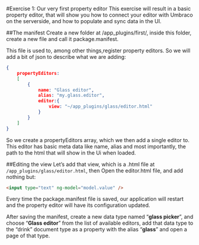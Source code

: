 #Exercise 1: Our very first property editor
This exercise will result in a basic property editor, that will show you how to connect your editor with Umbraco on the serverside, and how to populate and sync data in the UI. 

##The manifest
Create a new folder at /app_plugins/first/, inside this folder, create a new file and call it package.manifest.

This file is used to, among other things,register property editors. So we will add a bit of json to describe what we are adding:

```json
{
	propertyEditors:
	[
		{
			name: "Glass editor",
			alias: "my.glass.editor",
			editor:{
				view: "~/app_plugins/glass/editor.html"
			}	
		}
	]
}
```

So we create a propertyEditors array, which we then add a single editor to. This editor has basic meta data like name, alias and most importantly, the path to the html that will show in the Ui when loaded. 

##Editing the view
Let’s add that view, which is a .html file at `/app_plugins/glass/editor.html`, then Open the editor.html file, and add nothing but:

```html
<input type="text" ng-model="model.value" /> 
```

Every time the package.manifest file is saved, our application will restart and the property editor will have its configuration updated.

After saving the manifest, create a new data type named “**glass picker**”, and choose “**Glass editor**” from the list of available editors, add that data type to the “drink” document type as a property with the alias “**glass**” and open a page of that type.
